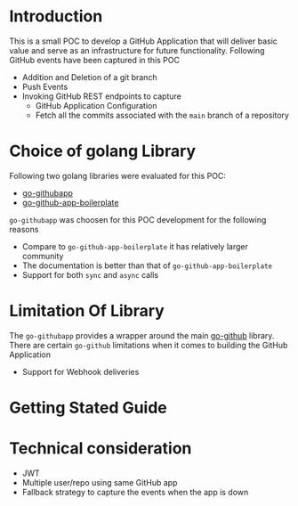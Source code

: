 # Introduction 

This is a small POC to develop a GitHub Application that will deliver basic value and serve as an infrastructure for future functionality. Following GitHub events have been captured in this POC

* Addition and Deletion of a git branch 
* Push Events 
* Invoking GitHub REST endpoints to capture 
  * GitHub Application Configuration 
  * Fetch all the commits associated with the `main` branch of a repository

# Choice of golang Library 

Following two golang libraries were evaluated for this POC: 
* [go-githubapp](http://godoc.org/github.com/palantir/go-githubapp)
* [go-github-app-boilerplate](https://github.com/sharkySharks/go-github-app-boilerplate)

`go-githubapp` was choosen for this POC development for the following reasons

* Compare to `go-github-app-boilerplate` it has relatively larger community 
* The documentation is better than that of `go-github-app-boilerplate` 
* Support for both `sync` and `async` calls 


# Limitation Of Library 

The `go-githubapp` provides a wrapper around the main [go-github](https://github.com/google/go-github) library. There are certain `go-github` limitations when it comes to building the GitHub Application 

* Support for Webhook deliveries 

# Getting Stated Guide 

# Technical consideration 
* JWT
* Multiple user/repo using same GitHub app 
* Fallback strategy to capture the events when the app is down 
  